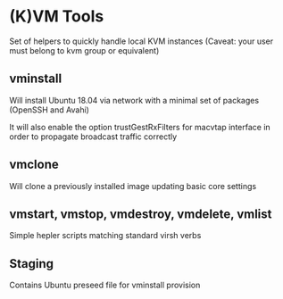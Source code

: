 # (K)VM Tools

Set of helpers to quickly handle local KVM instances
(Caveat: your user must belong to kvm group or equivalent)

## vminstall

Will install Ubuntu 18.04 via network with a minimal set of packages (OpenSSH and Avahi)

It will also enable the option trustGestRxFilters for macvtap interface in order to propagate broadcast traffic correctly

## vmclone

Will clone a previously installed image updating basic core settings

## vmstart, vmstop, vmdestroy, vmdelete, vmlist

Simple hepler scripts matching standard virsh verbs

## Staging

Contains Ubuntu preseed file for vminstall provision
